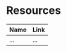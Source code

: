 # Resources

| Name                   | Link                                                   |
| ---------------------- | ------------------------------------------------------ |
| ...                    | ... |